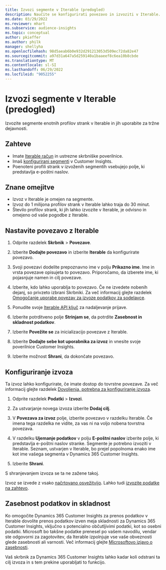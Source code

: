 ```yaml
---
title: Izvozi segmente v Iterable (predogled)
description: Naučite se konfigurirati povezavo in izvoziti v Iterable.
ms.date: 03/29/2022
ms.reviewer: mhart
ms.subservice: audience-insights
ms.topic: conceptual
author: pkieffer
ms.author: philk
manager: shellyha
ms.openlocfilehash: 98d5aeab6b0e932d291213053d509ec72da82e47
ms.sourcegitcommit: a97d31a647a5d259140a1baaeef8c6ea10b8cbde
ms.translationtype: MT
ms.contentlocale: sl-SI
ms.lasthandoff: 06/29/2022
ms.locfileid: "9052255"
---
```

# <a name="export-segments-to-iterable-preview"></a>Izvozi segmente v Iterable (predogled)

Izvozite segmente enotnih profilov strank v Iterable in jih uporabite za tržne dejavnosti.

## <a name="prerequisites"></a>Zahteve

-   Imate [Iterable račun](https://iterable.com/) in ustrezne skrbniške poverilnice.
-   Imaš [konfigurirani segmenti](segments.md) v Customer Insights.
-   Poenoteni profili strank v izvoženih segmentih vsebujejo polje, ki predstavlja e-poštni naslov.

## <a name="known-limitations"></a>Znane omejitve

- Izvoz v Iterable je omejen na segmente.
- Izvoz do 1 milijona profilov strank v Iterable lahko traja do 30 minut. 
- Število profilov strank, ki jih lahko izvozite v Iterable, je odvisno in omejeno od vaše pogodbe z Iterable.

## <a name="set-up-connection-to-iterable"></a>Nastavite povezavo z Iterable

1. Odprite razdelek **Skrbnik** > **Povezave**.

1. Izberite **Dodajte povezavo** in izberite **Iterable** da konfigurirate povezavo.

1. Svoji povezavi dodelite prepoznavno ime v polju **Prikazno ime**. Ime in vrsta povezave opisujeta to povezavo. Priporočamo, da izberete ime, ki pojasnjuje namen in cilj povezave.

1. Izberite, kdo lahko uporablja to povezavo. Če ne izvedete nobenih dejanj, so privzeto izbrani Skrbniki. Za več informacij glejte razdelek [Omogočanje uporabe povezav za izvoze podatkov za sodelavce](connections.md#allow-contributors-to-use-a-connection-for-exports).

1. Ponudite svoje [Iterable API ključ](https://support.iterable.com/hc/en-us/articles/360043464871) za nadaljevanje prijave. 

1. Izberite potrditveno polje **Strinjam se**, da potrdite **Zasebnost in skladnost podatkov**.

1. Izberite **Povežite se** za inicializacijo povezave z Iterable.

1. Izberite **Dodajte sebe kot uporabnika za izvoz** in vnesite svoje poverilnice Customer Insights.

1. Izberite možnost **Shrani**, da dokončate povezavo.

## <a name="configure-an-export"></a>Konfiguriranje izvoza

Ta izvoz lahko konfigurirate, če imate dostop do tovrstne povezave. Za več informacij glejte razdelek [Dovoljenja, potrebna za konfiguriranje izvoza](export-destinations.md#set-up-a-new-export).

1. Odprite razdelek **Podatki** > **Izvozi**.

1. Za ustvarjanje novega izvoza izberite **Dodaj cilj**.

1. V **Povezava za izvoz** polje, izberite povezavo v razdelku Iterable. Če imena tega razdelka ne vidite, za vas ni na voljo nobena tovrstna povezava.

3. V razdelku **Ujemanje podatkov** v polju **E-poštni naslov** izberite polje, ki predstavlja e-poštni naslov stranke. Segmente je potrebno izvoziti v Iterable. Seznam, ustvarjen v Iterable, bo prejel popolnoma enako ime kot ime vašega segmenta v Dynamics 365 Customer Insights.

1. Izberite **Shrani**.

S shranjevanjem izvoza se ta ne zažene takoj.

Izvoz se izvede z vsako [načrtovano osvežitvijo](system.md#schedule-tab). Lahko tudi [izvozite podatke na zahtevo](export-destinations.md#run-exports-on-demand). 


## <a name="data-privacy-and-compliance"></a>Zasebnost podatkov in skladnost

Ko omogočite Dynamics 365 Customer Insights za prenos podatkov v Iterable dovolite prenos podatkov izven meja skladnosti za Dynamics 365 Customer Insights, vključno s potencialno občutljivimi podatki, kot so osebni podatki. Microsoft bo takšne podatke prenesel po vašem navodilu, vendar ste odgovorni za zagotovitev, da Iterable izpolnjuje vse vaše obveznosti glede zasebnosti ali varnosti. Več informacij glejte [Microsoftovo izjavo o zasebnosti](https://go.microsoft.com/fwlink/?linkid=396732).

Vaš skrbnik za Dynamics 365 Customer Insights lahko kadar koli odstrani ta cilj izvoza in s tem prekine uporabljati to funkcijo.
